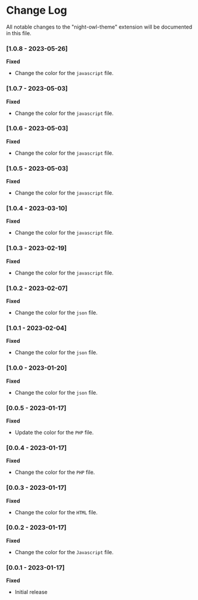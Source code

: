 # Change Log

All notable changes to the "night-owl-theme" extension will be documented in this file.

### [1.0.8 - 2023-05-26]
**Fixed**
- Change the color for the `javascript` file.
### [1.0.7 - 2023-05-03]
**Fixed**
- Change the color for the `javascript` file.
### [1.0.6 - 2023-05-03]
**Fixed**
- Change the color for the `javascript` file.
### [1.0.5 - 2023-05-03]
**Fixed**
- Change the color for the `javascript` file.
### [1.0.4 - 2023-03-10]
**Fixed**
- Change the color for the `javascript` file.
### [1.0.3 - 2023-02-19]
**Fixed**
- Change the color for the `javascript` file.
### [1.0.2 - 2023-02-07]
**Fixed**
- Change the color for the `json` file.
### [1.0.1 - 2023-02-04]
**Fixed**
- Change the color for the `json` file.
### [1.0.0 - 2023-01-20]
**Fixed**
- Change the color for the `json` file.
### [0.0.5 - 2023-01-17]
**Fixed**
- Update the color for the `PHP` file.
### [0.0.4 - 2023-01-17]
**Fixed**
- Change the color for the `PHP` file.
### [0.0.3 - 2023-01-17]
**Fixed**
- Change the color for the `HTML` file.
### [0.0.2 - 2023-01-17]
**Fixed**
- Change the color for the `Javascript` file.
### [0.0.1 - 2023-01-17]
**Fixed**
- Initial release


